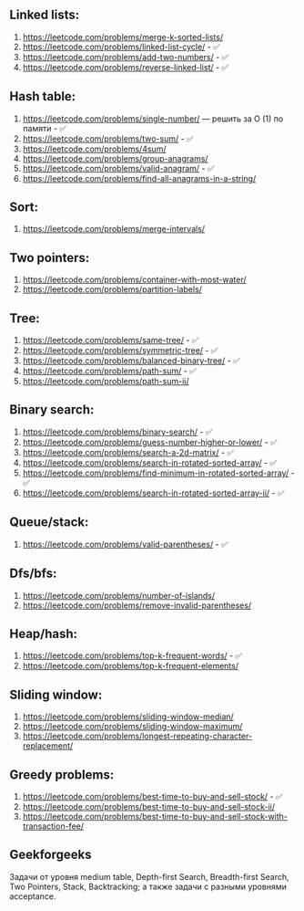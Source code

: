 ## Linked lists:
1. https://leetcode.com/problems/merge-k-sorted-lists/
2. https://leetcode.com/problems/linked-list-cycle/ - ✅
3. https://leetcode.com/problems/add-two-numbers/ - ✅
4. https://leetcode.com/problems/reverse-linked-list/ - ✅


## Hash table:
1. https://leetcode.com/problems/single-number/ — решить за O (1) по памяти - ✅
2. https://leetcode.com/problems/two-sum/ - ✅
3. https://leetcode.com/problems/4sum/
4. https://leetcode.com/problems/group-anagrams/
5. https://leetcode.com/problems/valid-anagram/ - ✅
6. https://leetcode.com/problems/find-all-anagrams-in-a-string/


## Sort:
1. https://leetcode.com/problems/merge-intervals/


## Two pointers:
1. https://leetcode.com/problems/container-with-most-water/
2. https://leetcode.com/problems/partition-labels/


## Tree:
1. https://leetcode.com/problems/same-tree/ - ✅
2. https://leetcode.com/problems/symmetric-tree/ - ✅
3. https://leetcode.com/problems/balanced-binary-tree/ - ✅
4. https://leetcode.com/problems/path-sum/ - ✅
5. https://leetcode.com/problems/path-sum-ii/


## Binary search:
1. https://leetcode.com/problems/binary-search/ - ✅
2. https://leetcode.com/problems/guess-number-higher-or-lower/ - ✅
3. https://leetcode.com/problems/search-a-2d-matrix/ - ✅
4. https://leetcode.com/problems/search-in-rotated-sorted-array/ - ✅
5. https://leetcode.com/problems/find-minimum-in-rotated-sorted-array/ - ✅
6. https://leetcode.com/problems/search-in-rotated-sorted-array-ii/ - ✅


## Queue/stack:
1. https://leetcode.com/problems/valid-parentheses/ - ✅


## Dfs/bfs:
1. https://leetcode.com/problems/number-of-islands/
1. https://leetcode.com/problems/remove-invalid-parentheses/


## Heap/hash:
1. https://leetcode.com/problems/top-k-frequent-words/ - ✅
2. https://leetcode.com/problems/top-k-frequent-elements/


## Sliding window:
1. https://leetcode.com/problems/sliding-window-median/
2. https://leetcode.com/problems/sliding-window-maximum/
3. https://leetcode.com/problems/longest-repeating-character-replacement/


## Greedy problems:
1. https://leetcode.com/problems/best-time-to-buy-and-sell-stock/ - ✅
2. https://leetcode.com/problems/best-time-to-buy-and-sell-stock-ii/
3. https://leetcode.com/problems/best-time-to-buy-and-sell-stock-with-transaction-fee/


## Geekforgeeks
Задачи от уровня medium table, Depth-first Search, Breadth-first Search, Two Pointers, Stack, Backtracking; а также задачи с разными уровнями acceptance.